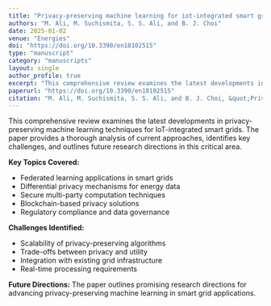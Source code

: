 ```yaml
---
title: "Privacy-preserving machine learning for iot-integrated smart grids: Recent advances, opportunities, and challenges"
authors: "M. Ali, M. Suchismita, S. S. Ali, and B. J. Choi"
date: 2025-01-02
venue: "Energies"
doi: "https://doi.org/10.3390/en18102515"
type: "manuscript"
category: "manuscripts"
layout: single
author_profile: true
excerpt: "This comprehensive review examines the latest developments in privacy-preserving machine learning techniques for IoT-integrated smart grids, highlighting opportunities and challenges in this emerging field."
paperurl: "https://doi.org/10.3390/en18102515"
citation: "M. Ali, M. Suchismita, S. S. Ali, and B. J. Choi, &quot;Privacy-preserving machine learning for iot-integrated smart grids: Recent advances, opportunities, and challenges,&quot; Energies, 2025."
---
```


This comprehensive review examines the latest developments in privacy-preserving machine learning techniques for IoT-integrated smart grids. The paper provides a thorough analysis of current approaches, identifies key challenges, and outlines future research directions in this critical area.

**Key Topics Covered:**
- Federated learning applications in smart grids
- Differential privacy mechanisms for energy data
- Secure multi-party computation techniques
- Blockchain-based privacy solutions
- Regulatory compliance and data governance

**Challenges Identified:**
- Scalability of privacy-preserving algorithms
- Trade-offs between privacy and utility
- Integration with existing grid infrastructure
- Real-time processing requirements

**Future Directions:** The paper outlines promising research directions for advancing privacy-preserving machine learning in smart grid applications. 